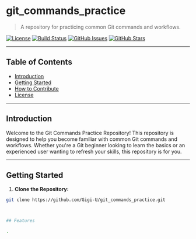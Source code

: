 # git_commands_practice

> A repository for practicing common Git commands and workflows.

[![License](https://img.shields.io/badge/license-MIT-blue.svg)](LICENSE)
[![Build Status](https://travis-ci.org/Gigi-U/git_commands_practice.svg?branch=master)](https://travis-ci.org/Gigi-U/git_commands_practice)
[![GitHub Issues](https://img.shields.io/github/issues/Gigi-U/git_commands_practice.svg)](https://github.com/Gigi-U/git_commands_practice/issues)
[![GitHub Stars](https://img.shields.io/github/stars/Gigi-U/git_commands_practice.svg)](https://github.com/Gigi-U/git_commands_practice/stargazers)

---

## Table of Contents

- [Introduction](#introduction)
- [Getting Started](#getting-started)
- [How to Contribute](#how-to-contribute)
- [License](#license)

---

## Introduction

Welcome to the Git Commands Practice Repository! This repository is designed to help you become familiar with common Git commands and workflows. Whether you're a Git beginner looking to learn the basics or an experienced user wanting to refresh your skills, this repository is for you.

---

## Getting Started

1. **Clone the Repository:**

  ```bash
  git clone https://github.com/Gigi-U/git_commands_practice.git

  

## Features

.